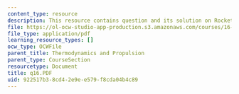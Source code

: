 ```yaml
---
content_type: resource
description: This resource contains question and its solution on Rocket Performance.
file: https://ol-ocw-studio-app-production.s3.amazonaws.com/courses/16-01-unified-engineering-i-ii-iii-iv-fall-2005-spring-2006/922517b38cd42e9ee579f8cda04b4c89_q16.PDF
file_type: application/pdf
learning_resource_types: []
ocw_type: OCWFile
parent_title: Thermodynamics and Propulsion
parent_type: CourseSection
resourcetype: Document
title: q16.PDF
uid: 922517b3-8cd4-2e9e-e579-f8cda04b4c89
---
```

